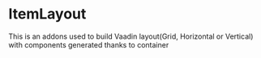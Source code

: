 ItemLayout
==========

This is an addons used to build Vaadin layout(Grid, Horizontal or Vertical) with components generated thanks to container 
